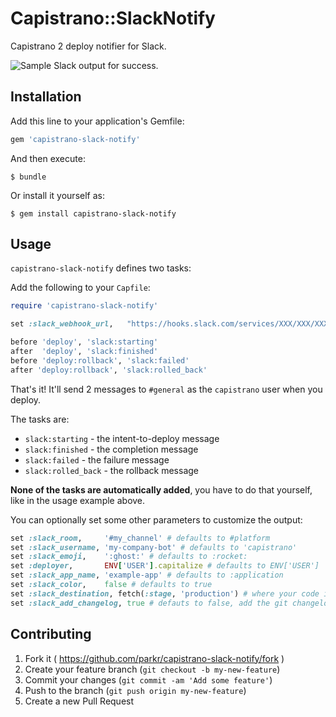 # Capistrano::SlackNotify

Capistrano 2 deploy notifier for Slack.

![Sample Slack output for success.](https://raw.githubusercontent.com/parkr/capistrano-slack-notify/master/screenshot.png)

## Installation

Add this line to your application's Gemfile:

```ruby
gem 'capistrano-slack-notify'
```

And then execute:

    $ bundle

Or install it yourself as:

    $ gem install capistrano-slack-notify

## Usage

`capistrano-slack-notify` defines two tasks:

Add the following to your `Capfile`:

```ruby
require 'capistrano-slack-notify'

set :slack_webhook_url,   "https://hooks.slack.com/services/XXX/XXX/XXX"

before 'deploy', 'slack:starting'
after  'deploy', 'slack:finished'
before 'deploy:rollback', 'slack:failed'
after 'deploy:rollback', 'slack:rolled_back'
```

That's it! It'll send 2 messages to `#general` as the `capistrano` user when you deploy.

The tasks are:

- `slack:starting`    - the intent-to-deploy message
- `slack:finished`    - the completion message
- `slack:failed`      - the failure message
- `slack:rolled_back` - the rollback message

**None of the tasks are automatically added**, you have to do that yourself,
like in the usage example above.

You can optionally set some other parameters to customize the output:

```ruby
set :slack_room,     '#my_channel' # defaults to #platform
set :slack_username, 'my-company-bot' # defaults to 'capistrano'
set :slack_emoji,    ':ghost:' # defaults to :rocket:
set :deployer,       ENV['USER'].capitalize # defaults to ENV['USER']
set :slack_app_name, 'example-app' # defaults to :application
set :slack_color,    false # defaults to true
set :slack_destination, fetch(:stage, 'production') # where your code is going
set :slack_add_changelog, true # defauts to false, add the git changelog to the slack notifiation
```

## Contributing

1. Fork it ( https://github.com/parkr/capistrano-slack-notify/fork )
2. Create your feature branch (`git checkout -b my-new-feature`)
3. Commit your changes (`git commit -am 'Add some feature'`)
4. Push to the branch (`git push origin my-new-feature`)
5. Create a new Pull Request
